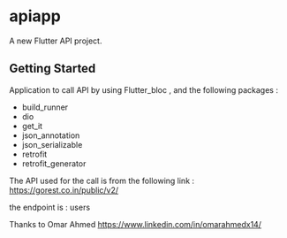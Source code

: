 # apiapp

A new Flutter API project.

## Getting Started

Application to call API by using Flutter_bloc , and the following packages :
  - build_runner
  - dio
  - get_it
  - json_annotation
  - json_serializable
  - retrofit
  - retrofit_generator
  
  
  
  The API used for the call is from the following link :
  https://gorest.co.in/public/v2/
  
  the endpoint is : users
  
  
  Thanks to Omar Ahmed 
  https://www.linkedin.com/in/omarahmedx14/
